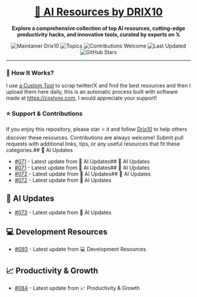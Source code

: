 <div align="center">
  <h1><a href="https://x.com/DRIX_10_" target="_blank">🚀 AI Resources by DRIX10</a></h1>
  <p><strong>Explore a comprehensive collection of top AI resources, cutting-edge productivity hacks, and innovative tools, curated by experts on 𝕏</strong></p>
</div>

<div align="center">
  <img src="https://img.shields.io/badge/Maintainer-Drix10-blue" alt="Maintainer Drix10" />
  <img src="https://img.shields.io/badge/Topics-Productivity%2C%20AI%2C%20Tips%20and%20Tricks-red" alt="Topics" />
  <img src="https://img.shields.io/badge/Contributions-Welcome-brightgreen" alt="Contributions Welcome" />
  <img src="https://img.shields.io/github/last-commit/Drix10/ai-resources?style=flat-square&color=5D6D7E" alt="Last Updated" />
  <img src="https://img.shields.io/github/stars/Drix10/ai-resources?style=social" alt="GitHub Stars" />
</div>

---

### 🧵 How It Works?

I use [a Custom Tool](https://github.com/Drix10/Twitter-Gemini-GitHub-MVP) to scrap twitter/X and find the best resources and then I upload them here daily, this is an automatic process built with software made at https://coslynx.com, I would appreciate your support!

### ⭐️ Support & Contributions

If you enjoy this repository, please star ⭐️ it and follow [Drix10](https://github.com/Drix10) to help others discover these resources. Contributions are always welcome! Submit pull requests with additional links, tips, or any useful resources that fit these categories.## 🤖 AI Updates
- [#071](https://github.com/Drix10/ai-resources/blob/main/AI%20Tools%20and%20Resources/resources-071.md) - Latest update from 🤖 AI Updates## 🤖 AI Updates
- [#071](https://github.com/Drix10/ai-resources/blob/main/AI%20Tools%20and%20Resources/resources-071.md) - Latest update from 🤖 AI Updates## 🤖 AI Updates
- [#072](https://github.com/Drix10/ai-resources/blob/main/AI%20Tools%20and%20Resources/resources-072.md) - Latest update from 🤖 AI Updates## 🤖 AI Updates
- [#072](https://github.com/Drix10/ai-resources/blob/main/AI%20Tools%20and%20Resources/resources-072.md) - Latest update from 🤖 AI Updates
## 🤖 AI Updates
- [#073](https://github.com/Drix10/ai-resources/blob/main/AI%20Tools%20and%20Resources/resources-073.md) - Latest update from 🤖 AI Updates

## 💻 Development Resources
- [#093](https://github.com/Drix10/ai-resources/blob/main/Coding%20and%20Software%20Development/resources-093.md) - Latest update from 💻 Development Resources

## 📈 Productivity & Growth
- [#084](https://github.com/Drix10/ai-resources/blob/main/Productivity%20and%20Passive%20Income/resources-084.md) - Latest update from 📈 Productivity & Growth